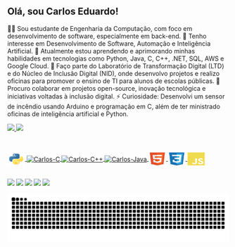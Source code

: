 ## Olá, sou Carlos Eduardo!


👨‍💻 Sou estudante de Engenharia da Computação, com foco em desenvolvimento de software, especialmente em back-end.
👀 Tenho interesse em Desenvolvimento de Software, Automação e Inteligência Artificial.
🌱 Atualmente estou aprendendo e aprimorando minhas habilidades em tecnologias como Python, Java, C, C++, .NET, SQL, AWS e Google Cloud.
💼 Faço parte do Laboratório de Transformação Digital (LTD) e do Núcleo de Inclusão Digital (NID), onde desenvolvo projetos e realizo oficinas para promover o ensino de TI para alunos de escolas públicas.
💞️ Procuro colaborar em projetos open-source, inovação tecnológica e iniciativas voltadas à inclusão digital.
⚡ Curiosidade: Desenvolvi um sensor de incêndio usando Arduino e programação em C, além de ter ministrado oficinas de inteligência artificial e Python.
<div>
  <a href="https://github.com/CarlosssEduardo">
  <img height="180em" src="https://github-readme-stats.vercel.app/api?username=CarlosssEduardo&theme=ocean_dark&show_icons=true"</>
  <img height="180em" src="https://github-readme-stats.vercel.app/api/top-langs?username=CarlosssEduardo&layout=compact&langs_cout=16&theme=ocean_dark"</>
</div>

##

<div style="display: inline_block"><br>
  <img align="center" alt="Carlos-Python" height="30" width="40" src="https://raw.githubusercontent.com/devicons/devicon/master/icons/python/python-original.svg">
  <img align="center" alt="Carlos-C" height="30" width="40" src="https://cdn.jsdelivr.net/gh/devicons/devicon@latest/icons/c/c-original.svg">
  <img align="center" alt="Carlos-C++" height="30" width="40" src="https://cdn.jsdelivr.net/gh/devicons/devicon@latest/icons/cplusplus/cplusplus-original.svg">
  <img align="center" alt="Carlos-Java" height="30" width="40" src="https://cdn.jsdelivr.net/gh/devicons/devicon@latest/icons/java/java-original-wordmark.svg">
  <img align="center" alt="Carlos-HTML" height="30" width="40" src="https://raw.githubusercontent.com/devicons/devicon/master/icons/html5/html5-original.svg">
  <img align="center" alt="Carlos-CSS" height="30" width="40" src="https://raw.githubusercontent.com/devicons/devicon/master/icons/css3/css3-original.svg">
  <img align="center" alt="Carlos-Js" height="30" width="40" src="https://raw.githubusercontent.com/devicons/devicon/master/icons/javascript/javascript-plain.svg">  
</div>

##

<div> 
  <a href="https://instagram.com/carloosss_eduardo"  target="_blank"><img src="https://img.shields.io/badge/-Instagram-%23E4405F?style=for-the-badge&logo=instagram&logoColor=white" target="_blank"></a>
 	<a href="https://www.twitch.tv/pacoca_amendoi" target="_blank"><img src="https://img.shields.io/badge/Twitch-9146FF?style=for-the-badge&logo=twitch&logoColor=white" target="_blank"></a>
  <a href="https://discord.gg/pacoca1793" target="_blank"><img src="https://img.shields.io/badge/Discord-7289DA?style=for-the-badge&logo=discord&logoColor=white" target="_blank"></a> 
  <a href = "carloseduardof191@gmail.com"><img src="https://img.shields.io/badge/-Gmail-%23333?style=for-the-badge&logo=gmail&logoColor=white" target="_blank"></a>
  <a href="www.linkedin.com/in/carlos-eduardo-coelho-240b32330" target="_blank"><img src="https://img.shields.io/badge/-LinkedIn-%230077B5?style=for-the-badge&logo=linkedin&logoColor=white" target="_blank"></a>   
  
  ![snake gif](https://github.com/CarlosssEduardo/CarlosssEduardo/blob/output/github-contribution-grid-snake.svg)

</div>

